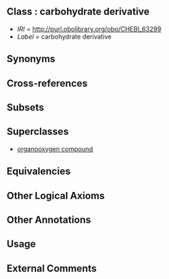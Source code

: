
## Class : carbohydrate derivative

 * *IRI* = http://purl.obolibrary.org/obo/CHEBI_63299
 * *Label* = carbohydrate derivative

## Synonyms


## Cross-references


## Subsets


## Superclasses

 * [organooxygen compound](../../CHEBI/63/CHEBI_36963.md)

## Equivalencies


## Other Logical Axioms


## Other Annotations


## Usage


## External Comments

